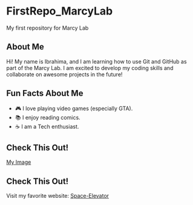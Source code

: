 # FirstRepo_MarcyLab
My first repository for Marcy Lab

## About Me
Hi! My name is Ibrahima, and I am learning how to use
Git and GitHub as part of the Marcy Lab. I am excited to
develop my coding skills and collaborate on awesome
projects in the future!

## Fun Facts About Me
- 🎮 I love playing video games (especially GTA).
- 📚 I enjoy reading comics.
- ☕ I am a Tech enthusiast.

## Check This Out!
[My Image](https://www.google.com/url?sa=i&url=https%3A%2F%2Fwww.quickstart.com%2Fblog%2Fdata-science%2Fwhat-does-a-data-analyst-do-data-analyst-job-description%2F&psig=AOvVaw1NHt9rEM6OTOtt0PAjhaGR&ust=1745939811910000&source=images&cd=vfe&opi=89978449&ved=0CBQQjRxqFwoTCKCwx-SC-4wDFQAAAAAdAAAAABAE)


## Check This Out!
Visit my favorite website: [Space-Elevator](https://neal.fun/space-elevator/)


